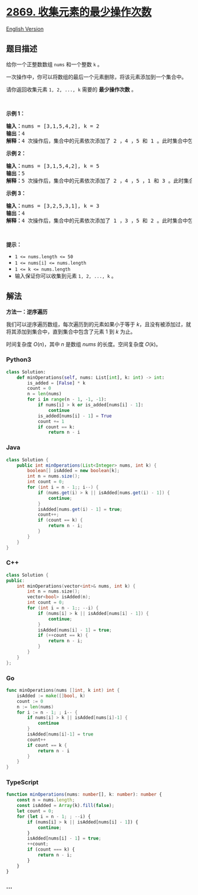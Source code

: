 # [2869. 收集元素的最少操作次数](https://leetcode.cn/problems/minimum-operations-to-collect-elements/)

[English Version](/solution/2800-2899/2869.Minimum%20Operations%20to%20Collect%20Elements/README_EN.md)

## 题目描述

<!-- 这里写题目描述 -->

<p>给你一个正整数数组&nbsp;<code>nums</code>&nbsp;和一个整数&nbsp;<code>k</code>&nbsp;。</p>

<p>一次操作中，你可以将数组的最后一个元素删除，将该元素添加到一个集合中。</p>

<p>请你返回收集元素&nbsp;<code>1, 2, ..., k</code>&nbsp;需要的&nbsp;<strong>最少操作次数</strong>&nbsp;。</p>

<p>&nbsp;</p>

<p><strong class="example">示例 1：</strong></p>

<pre>
<b>输入：</b>nums = [3,1,5,4,2], k = 2
<b>输出：</b>4
<b>解释：</b>4 次操作后，集合中的元素依次添加了 2 ，4 ，5 和 1 。此时集合中包含元素 1 和 2 ，所以答案为 4 。
</pre>

<p><strong class="example">示例 2：</strong></p>

<pre>
<b>输入：</b>nums = [3,1,5,4,2], k = 5
<b>输出：</b>5
<b>解释：</b>5 次操作后，集合中的元素依次添加了 2 ，4 ，5 ，1 和 3 。此时集合中包含元素 1 到 5 ，所以答案为 5 。
</pre>

<p><strong class="example">示例 3：</strong></p>

<pre>
<b>输入：</b>nums = [3,2,5,3,1], k = 3
<b>输出：</b>4
<b>解释：</b>4 次操作后，集合中的元素依次添加了 1 ，3 ，5 和 2 。此时集合中包含元素 1 到 3  ，所以答案为 4 。
</pre>

<p>&nbsp;</p>

<p><strong>提示：</strong></p>

<ul>
	<li><code>1 &lt;= nums.length &lt;= 50</code></li>
	<li><code>1 &lt;= nums[i] &lt;= nums.length</code></li>
	<li><code>1 &lt;= k &lt;= nums.length</code></li>
	<li>输入保证你可以收集到元素&nbsp;<code>1, 2, ..., k</code> 。</li>
</ul>

## 解法

<!-- 这里可写通用的实现逻辑 -->

**方法一：逆序遍历**

我们可以逆序遍历数组，每次遍历到的元素如果小于等于 $k$，且没有被添加过，就将其添加到集合中，直到集合中包含了元素 $1$ 到 $k$ 为止。

时间复杂度 $O(n)$，其中 $n$ 是数组 $nums$ 的长度。空间复杂度 $O(k)$。

<!-- tabs:start -->

### **Python3**

<!-- 这里可写当前语言的特殊实现逻辑 -->

```python
class Solution:
    def minOperations(self, nums: List[int], k: int) -> int:
        is_added = [False] * k
        count = 0
        n = len(nums)
        for i in range(n - 1, -1, -1):
            if nums[i] > k or is_added[nums[i] - 1]:
                continue
            is_added[nums[i] - 1] = True
            count += 1
            if count == k:
                return n - i
```

### **Java**

<!-- 这里可写当前语言的特殊实现逻辑 -->

```java
class Solution {
    public int minOperations(List<Integer> nums, int k) {
        boolean[] isAdded = new boolean[k];
        int n = nums.size();
        int count = 0;
        for (int i = n - 1;; i--) {
            if (nums.get(i) > k || isAdded[nums.get(i) - 1]) {
                continue;
            }
            isAdded[nums.get(i) - 1] = true;
            count++;
            if (count == k) {
                return n - i;
            }
        }
    }
}
```

### **C++**

```cpp
class Solution {
public:
    int minOperations(vector<int>& nums, int k) {
        int n = nums.size();
        vector<bool> isAdded(n);
        int count = 0;
        for (int i = n - 1;; --i) {
            if (nums[i] > k || isAdded[nums[i] - 1]) {
                continue;
            }
            isAdded[nums[i] - 1] = true;
            if (++count == k) {
                return n - i;
            }
        }
    }
};
```

### **Go**

```go
func minOperations(nums []int, k int) int {
	isAdded := make([]bool, k)
	count := 0
	n := len(nums)
	for i := n - 1; ; i-- {
		if nums[i] > k || isAdded[nums[i]-1] {
			continue
		}
		isAdded[nums[i]-1] = true
		count++
		if count == k {
			return n - i
		}
	}
}
```

### **TypeScript**

```ts
function minOperations(nums: number[], k: number): number {
    const n = nums.length;
    const isAdded = Array(k).fill(false);
    let count = 0;
    for (let i = n - 1; ; --i) {
        if (nums[i] > k || isAdded[nums[i] - 1]) {
            continue;
        }
        isAdded[nums[i] - 1] = true;
        ++count;
        if (count === k) {
            return n - i;
        }
    }
}
```

### **...**

```

```

<!-- tabs:end -->
